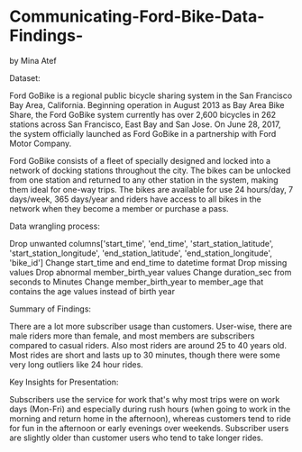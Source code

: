 # Communicating-Ford-Bike-Data-Findings-
by Mina Atef

Dataset:

Ford GoBike is a regional public bicycle sharing system in the San Francisco Bay Area, California. Beginning operation in August 2013 as Bay Area Bike Share, the Ford GoBike system currently has over 2,600 bicycles in 262 stations across San Francisco, East Bay and San Jose. On June 28, 2017, the system officially launched as Ford GoBike in a partnership with Ford Motor Company.

Ford GoBike consists of a fleet of specially designed and locked into a network of docking stations throughout the city. The bikes can be unlocked from one station and returned to any other station in the system, making them ideal for one-way trips. The bikes are available for use 24 hours/day, 7 days/week, 365 days/year and riders have access to all bikes in the network when they become a member or purchase a pass.

Data wrangling process:

Drop unwanted columns['start_time', 'end_time', 'start_station_latitude', 'start_station_longitude', 'end_station_latitude', 'end_station_longitude', 'bike_id']
Change start_time and end_time to datetime format
Drop missing values
Drop abnormal member_birth_year values
Change duration_sec from seconds to Minutes
Change member_birth_year to member_age that contains the age values instead of birth year

Summary of Findings:

There are a lot more subscriber usage than customers.
User-wise, there are male riders more than female, and most members are subscribers compared to casual riders. Also most riders are around 25 to 40 years old.
Most rides are short and lasts up to 30 minutes, though there were some very long outliers like 24 hour rides.

Key Insights for Presentation:

Subscribers use the service for work that's why most trips were on work days (Mon-Fri) and especially during rush hours (when going to work in the morning and return home in the afternoon), whereas customers tend to ride for fun in the afternoon or early evenings over weekends. Subscriber users are slightly older than customer users who tend to take longer rides.
